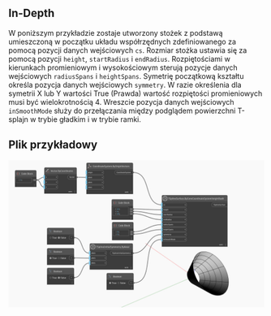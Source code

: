 <!--- Autodesk.DesignScript.Geometry.TSpline.TSplineSurface.ByConeCoordinateSystemHeightRadii --->
<!--- O4AZYQKKSK7J5LQTW2WAZMMEFQCRSMDS5RYJ7LGVKPDRQOPRHILQ --->
## In-Depth
W poniższym przykładzie zostaje utworzony stożek z podstawą umieszczoną w początku układu współrzędnych zdefiniowanego za pomocą pozycji danych wejściowych `cs`. Rozmiar stożka ustawia się za pomocą pozycji `height`, `startRadius` i `endRadius`. Rozpiętościami w kierunkach promieniowym i wysokościowym sterują pozycje danych wejściowych `radiusSpans` i `heightSpans`. Symetrię początkową kształtu określa pozycja danych wejściowych `symmetry`. W razie określenia dla symetrii X lub Y wartości True (Prawda) wartość rozpiętości promieniowych musi być wielokrotnością 4. Wreszcie pozycja danych wejściowych `inSmoothMode` służy do przełączania między podglądem powierzchni T-splajn w trybie gładkim i w trybie ramki.

## Plik przykładowy

![Example](./O4AZYQKKSK7J5LQTW2WAZMMEFQCRSMDS5RYJ7LGVKPDRQOPRHILQ_img.jpg)
